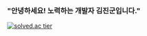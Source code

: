 ### "안녕하세요! 노력하는 개발자 김진군입니다."


[![solved.ac tier](http://mazassumnida.wtf/api/v2/generate_badge?boj=vrmarine)](https://solved.ac/vrmarine)
